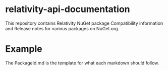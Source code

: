 # relativity-api-documentation
This repository contains Relativity NuGet package Compatibility information and Release notes for various packages on NuGet.org.

# Example
The PackageId.md is the template for what each markdown should follow.